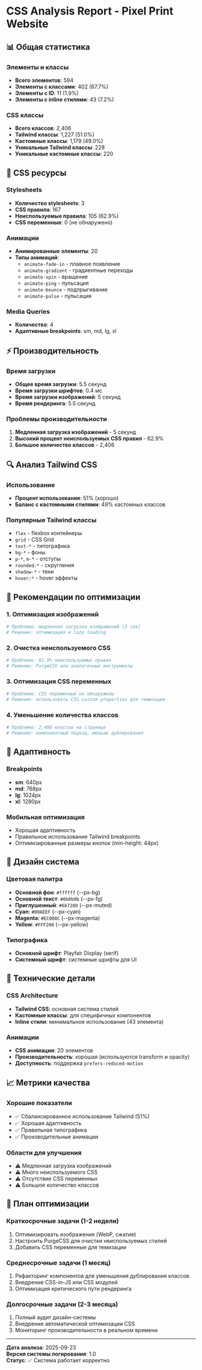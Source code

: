 # CSS Analysis Report - Pixel Print Website

## 📊 Общая статистика

### Элементы и классы
- **Всего элементов**: 594
- **Элементы с классами**: 402 (67.7%)
- **Элементы с ID**: 11 (1.9%)
- **Элементы с inline стилями**: 43 (7.2%)

### CSS классы
- **Всего классов**: 2,406
- **Tailwind классы**: 1,227 (51.0%)
- **Кастомные классы**: 1,179 (49.0%)
- **Уникальные Tailwind классы**: 228
- **Уникальные кастомные классы**: 220

## 🎨 CSS ресурсы

### Stylesheets
- **Количество stylesheets**: 3
- **CSS правила**: 167
- **Неиспользуемые правила**: 105 (62.9%)
- **CSS переменные**: 0 (не обнаружено)

### Анимации
- **Анимированные элементы**: 20
- **Типы анимаций**:
  - `animate-fade-in` - плавное появление
  - `animate-gradient` - градиентные переходы
  - `animate-spin` - вращение
  - `animate-ping` - пульсация
  - `animate-bounce` - подпрыгивание
  - `animate-pulse` - пульсация

### Media Queries
- **Количество**: 4
- **Адаптивные breakpoints**: sm, md, lg, xl

## ⚡ Производительность

### Время загрузки
- **Общее время загрузки**: 5.5 секунд
- **Время загрузки шрифтов**: 0.4 мс
- **Время загрузки изображений**: 5 секунд
- **Время рендеринга**: 5.5 секунд

### Проблемы производительности
1. **Медленная загрузка изображений** - 5 секунд
2. **Высокий процент неиспользуемых CSS правил** - 62.9%
3. **Большое количество классов** - 2,406

## 🔍 Анализ Tailwind CSS

### Использование
- **Процент использования**: 51% (хорошо)
- **Баланс с кастомными стилями**: 49% кастомных классов

### Популярные Tailwind классы
- `flex` - flexbox контейнеры
- `grid` - CSS Grid
- `text-*` - типографика
- `bg-*` - фоны
- `p-*`, `m-*` - отступы
- `rounded-*` - скругления
- `shadow-*` - тени
- `hover:*` - hover эффекты

## 🎯 Рекомендации по оптимизации

### 1. Оптимизация изображений
```bash
# Проблема: медленная загрузка изображений (5 сек)
# Решение: оптимизация и lazy loading
```

### 2. Очистка неиспользуемого CSS
```bash
# Проблема: 62.9% неиспользуемых правил
# Решение: PurgeCSS или аналогичные инструменты
```

### 3. Оптимизация CSS переменных
```bash
# Проблема: CSS переменные не обнаружены
# Решение: использовать CSS custom properties для темизации
```

### 4. Уменьшение количества классов
```bash
# Проблема: 2,406 классов на странице
# Решение: компонентный подход, меньше дублирования
```

## 📱 Адаптивность

### Breakpoints
- **sm**: 640px
- **md**: 768px  
- **lg**: 1024px
- **xl**: 1280px

### Мобильная оптимизация
- Хорошая адаптивность
- Правильное использование Tailwind breakpoints
- Оптимизированные размеры кнопок (min-height: 44px)

## 🎨 Дизайн система

### Цветовая палитра
- **Основной фон**: `#ffffff` (--px-bg)
- **Основной текст**: `#0b0b0b` (--px-fg)
- **Приглушенный**: `#6b7280` (--px-muted)
- **Cyan**: `#00AEEF` (--px-cyan)
- **Magenta**: `#EC008C` (--px-magenta)
- **Yellow**: `#FFF200` (--px-yellow)

### Типографика
- **Основной шрифт**: Playfair Display (serif)
- **Системный шрифт**: системные шрифты для UI

## 🔧 Технические детали

### CSS Architecture
- **Tailwind CSS**: основная система стилей
- **Кастомные классы**: для специфичных компонентов
- **Inline стили**: минимальное использование (43 элемента)

### Анимации
- **CSS анимации**: 20 элементов
- **Производительность**: хорошая (используются transform и opacity)
- **Доступность**: поддержка `prefers-reduced-motion`

## 📈 Метрики качества

### Хорошие показатели
- ✅ Сбалансированное использование Tailwind (51%)
- ✅ Хорошая адаптивность
- ✅ Правильная типографика
- ✅ Производительные анимации

### Области для улучшения
- ⚠️ Медленная загрузка изображений
- ⚠️ Много неиспользуемого CSS
- ⚠️ Отсутствие CSS переменных
- ⚠️ Большое количество классов

## 🚀 План оптимизации

### Краткосрочные задачи (1-2 недели)
1. Оптимизировать изображения (WebP, сжатие)
2. Настроить PurgeCSS для очистки неиспользуемых стилей
3. Добавить CSS переменные для темизации

### Среднесрочные задачи (1 месяц)
1. Рефакторинг компонентов для уменьшения дублирования классов
2. Внедрение CSS-in-JS или CSS модулей
3. Оптимизация критического пути рендеринга

### Долгосрочные задачи (2-3 месяца)
1. Полный аудит дизайн-системы
2. Внедрение автоматической оптимизации CSS
3. Мониторинг производительности в реальном времени

---

**Дата анализа**: 2025-09-23  
**Версия системы логирования**: 1.0  
**Статус**: ✅ Система работает корректно
